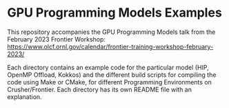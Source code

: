 # GPU Programming Models Examples

This repository accompanies the GPU Programming Models talk from the February
2023 Frontier Workshop: https://www.olcf.ornl.gov/calendar/frontier-training-workshop-february-2023/

Each directory contains an example code for the particular model (HIP, OpenMP
Offload, Kokkos) and the different build scripts for compiling the code using
Make or CMake, for different Programming Environments on Crusher/Frontier. Each
directory has its own README file with an explanation.
